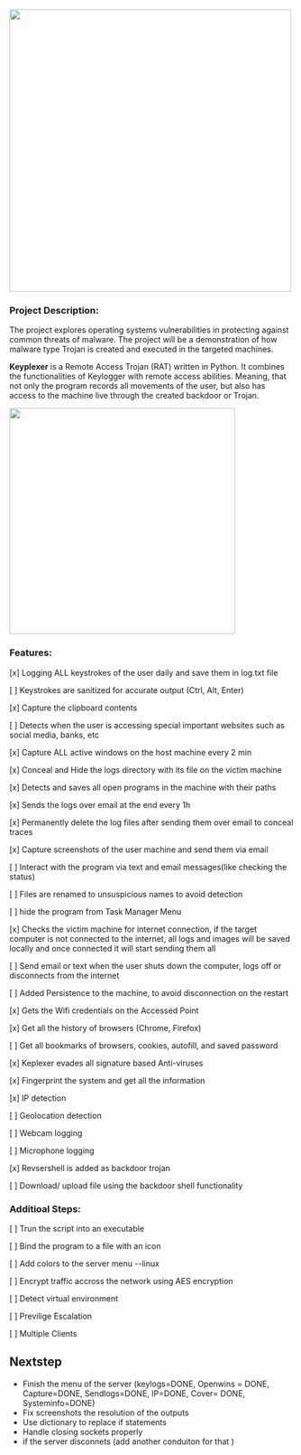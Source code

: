 <img src="https://s30.postimg.org/le54yzn81/key.png" width="500px">

### Project Description:
The project explores operating systems vulnerabilities in protecting against common threats of
malware. The project will be a demonstration of how malware type Trojan is created and
executed in the targeted machines.

__Keyplexer__ is a Remote Access Trojan (RAT) written in Python. It combines the
functionalities of Keylogger with remote access abilities. Meaning, that not only the program
records all movements of the user, but also has access to the machine live through the created
backdoor or Trojan.

<img src="https://s30.postimg.org/hkdfqd1lt/revshell.png" width="400px">

### Features:
 [x] Logging ALL keystrokes of the user daily and save them in log.txt file

 [ ] Keystrokes are sanitized for accurate output (Ctrl, Alt, Enter)

 [x] Capture the clipboard contents

 [ ] Detects when the user is accessing special important websites such as social media, banks, etc

 [x] Capture ALL active windows on the host machine every 2 min

 [x]  Conceal and Hide the logs directory with its file on the victim machine

 [x] Detects and saves all open programs in the machine with their paths

 [x] Sends the logs over email at the end every 1h

 [x] Permanently delete the log files after sending them over email to conceal traces

 [x] Capture screenshots of the user machine and send them via email

 [ ] Interact with the program via text and email messages(like checking the status)

 [ ] Files are renamed to unsuspicious names to avoid detection

 [ ] hide the program from Task Manager Menu

 [x] Checks the victim machine for internet connection, if the target computer is not connected to the internet, all logs     and images will be saved locally and once connected it will start sending them all

 [ ] Send email or text when the user shuts down the computer, logs off or disconnects from the internet

 [ ] Added Persistence to the machine, to avoid disconnection on the restart

 [x] Gets the Wifi credentials on the Accessed Point

 [x] Get all the history of browsers (Chrome, Firefox)

 [ ] Get all bookmarks of browsers, cookies, autofill, and saved password

 [x] Keplexer evades all signature based Anti-viruses  

 [x] Fingerprint the system and get all the information

 [x] IP detection 

 [ ] Geolocation detection

 [ ] Webcam logging

 [ ] Microphone logging

 [x] Revsershell is added as backdoor trojan

 [ ] Download/ upload file using the backdoor shell functionality
 

### Additioal Steps:
 [ ] Trun the script into an executable 

 [ ] Bind the program to a file with an icon

 [ ] Add colors to the server menu --linux
 
 [ ] Encrypt traffic accross the network using AES encryption

 [ ] Detect virtual environment 

 [ ] Previlige Escalation

 [ ] Multiple Clients


## Nextstep

- Finish the menu of the server (keylogs=DONE, Openwins = DONE, Capture=DONE, Sendlogs=DONE, IP=DONE, Cover= DONE, Systeminfo=DONE)
- Fix screenshots the resolution of the outputs
- Use dictionary to replace if statements 
- Handle closing sockets properly
- if the server disconnets (add another conduiton for that )
